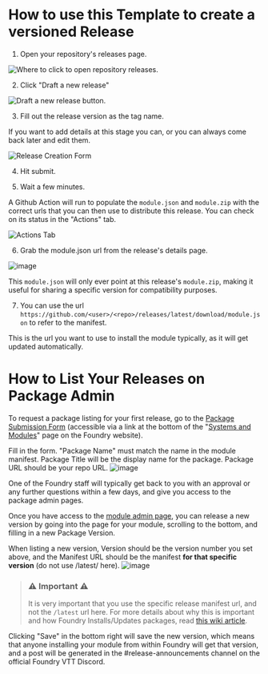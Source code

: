 # How to use this Template to create a versioned Release

1. Open your repository's releases page.

![Where to click to open repository releases.](https://user-images.githubusercontent.com/7644614/93409301-9fd25080-f864-11ea-9e0c-bdd09e4418e4.png)

2. Click "Draft a new release"

![Draft a new release button.](https://user-images.githubusercontent.com/7644614/93409364-c1333c80-f864-11ea-89f1-abfcb18a8d9f.png)

3. Fill out the release version as the tag name.

If you want to add details at this stage you can, or you can always come back later and edit them.

![Release Creation Form](https://user-images.githubusercontent.com/7644614/93409543-225b1000-f865-11ea-9a19-f1906a724421.png)

4. Hit submit.

5. Wait a few minutes.

A Github Action will run to populate the `module.json` and `module.zip` with the correct urls that you can then use to distribute this release. You can check on its status in the "Actions" tab.

![Actions Tab](https://user-images.githubusercontent.com/7644614/93409820-c1800780-f865-11ea-8c6b-c3792e35e0c8.png)

6. Grab the module.json url from the release's details page.

![image](https://user-images.githubusercontent.com/7644614/93409960-10c63800-f866-11ea-83f6-270cc5d10b71.png)

This `module.json` will only ever point at this release's `module.zip`, making it useful for sharing a specific version for compatibility purposes.

7. You can use the url `https://github.com/<user>/<repo>/releases/latest/download/module.json` to refer to the manifest.

This is the url you want to use to install the module typically, as it will get updated automatically.

# How to List Your Releases on Package Admin

To request a package listing for your first release, go to the [Package Submission Form](https://foundryvtt.com/packages/submit) (accessible via a link at the bottom of the "[Systems and Modules](https://foundryvtt.com/packages/)" page on the Foundry website).

Fill in the form. "Package Name" must match the name in the module manifest.  Package Title will be the display name for the package.  Package URL should be your repo URL.
![image](https://user-images.githubusercontent.com/36359784/120664263-b49e5500-c482-11eb-9126-af7006389903.png)


One of the Foundry staff will typically get back to you with an approval or any further questions within a few days, and give you access to the package admin pages.

Once you have access to the [module admin page](https://foundryvtt.com/admin/packages/package/), you can release a new version by going into the page for your module, scrolling to the bottom, and filling in a new Package Version.

When listing a new version, Version should be the version number you set above, and the Manifest URL should be the manifest __for that specific version__ (do not use /latest/ here).
![image](https://user-images.githubusercontent.com/36359784/120664346-c4b63480-c482-11eb-9d8b-731b50d70939.png)

> ### :warning: Important :warning:
> 
> It is very important that you use the specific release manifest url, and not the `/latest` url here. For more details about why this is important and how Foundry Installs/Updates packages, read [this wiki article](https://foundryvtt.wiki/en/development/guides/releases-and-history).

Clicking "Save" in the bottom right will save the new version, which means that anyone installing your module from within Foundry will get that version, and a post will be generated in the #release-announcements channel on the official Foundry VTT Discord.

